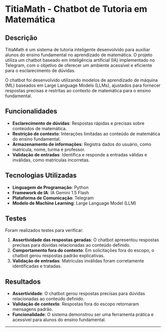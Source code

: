 # TitiaMath - Chatbot de Tutoria em Matemática

## Descrição

TitiaMath é um sistema de tutoria inteligente desenvolvido para auxiliar alunos do ensino fundamental no aprendizado de matemática. O projeto utiliza um chatbot baseado em inteligência artificial (IA) implementado no Telegram, com o objetivo de oferecer um ambiente acessível e eficiente para o esclarecimento de dúvidas.

O chatbot foi desenvolvido utilizando modelos de aprendizado de máquina (ML) baseados em Large Language Models (LLMs), ajustados para fornecer respostas precisas e restritas ao contexto de matemática para o ensino fundamental.

## Funcionalidades

- **Esclarecimento de dúvidas**: Respostas rápidas e precisas sobre conteúdos de matemática.
- **Restrição de contexto**: Interações limitadas ao conteúdo de matemática do ensino fundamental.
- **Armazenamento de informações**: Registra dados do usuário, como matrícula, nome, turma e professor.
- **Validação de entradas**: Identifica e responde a entradas válidas e inválidas, como matrículas incorretas.

## Tecnologias Utilizadas

- **Linguagem de Programação**: Python
- **Framework de IA**: IA Gemini 1.5 Flash
- **Plataforma de Comunicação**: Telegram
- **Modelo de Machine Learning**: Large Language Model (LLM)

## Testes

Foram realizados testes para verificar:

1. **Assertividade das respostas geradas**: O chatbot apresentou respostas precisas para dúvidas relacionadas ao conteúdo definido.
2. **Comportamento fora do contexto**: Em solicitações fora do escopo, o chatbot gerou respostas padrão explicativas.
3. **Validação de entradas**: Matrículas inválidas foram corretamente identificadas e tratadas.

## Resultados

- **Assertividade**: O chatbot gerou respostas precisas para dúvidas relacionadas ao conteúdo definido.
- **Validação de contexto**: Respostas fora do escopo retornaram mensagens padrão.
- **Funcionalidade**: O sistema demonstrou ser uma ferramenta prática e acessível para alunos do ensino fundamental.

---
